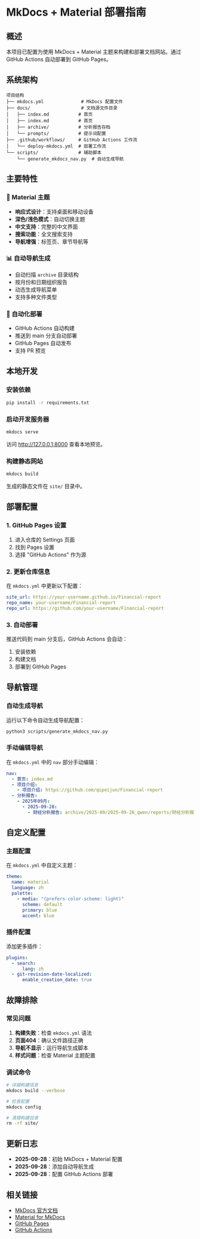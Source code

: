 # MkDocs + Material 部署指南

## 概述

本项目已配置为使用 MkDocs + Material 主题来构建和部署文档网站。通过 GitHub Actions 自动部署到 GitHub Pages。

## 系统架构

```
项目结构
├── mkdocs.yml              # MkDocs 配置文件
├── docs/                   # 文档源文件目录
│   ├── index.md           # 首页
│   ├── index.md           # 首页
│   ├── archive/           # 分析报告存档
│   └── prompts/           # 提示词配置
├── .github/workflows/     # GitHub Actions 工作流
│   └── deploy-mkdocs.yml  # 部署工作流
└── scripts/               # 辅助脚本
    └── generate_mkdocs_nav.py  # 自动生成导航
```

## 主要特性

### 🎨 Material 主题
- **响应式设计**：支持桌面和移动设备
- **深色/浅色模式**：自动切换主题
- **中文支持**：完整的中文界面
- **搜索功能**：全文搜索支持
- **导航增强**：标签页、章节导航等

### 📊 自动导航生成
- 自动扫描 `archive` 目录结构
- 按月份和日期组织报告
- 动态生成导航菜单
- 支持多种文件类型

### 🚀 自动化部署
- GitHub Actions 自动构建
- 推送到 main 分支自动部署
- GitHub Pages 自动发布
- 支持 PR 预览

## 本地开发

### 安装依赖

```bash
pip install -r requirements.txt
```

### 启动开发服务器

```bash
mkdocs serve
```

访问 http://127.0.0.1:8000 查看本地预览。

### 构建静态网站

```bash
mkdocs build
```

生成的静态文件在 `site/` 目录中。

## 部署配置

### 1. GitHub Pages 设置

1. 进入仓库的 Settings 页面
2. 找到 Pages 设置
3. 选择 "GitHub Actions" 作为源

### 2. 更新仓库信息

在 `mkdocs.yml` 中更新以下配置：

```yaml
site_url: https://your-username.github.io/Financial-report
repo_name: your-username/Financial-report
repo_url: https://github.com/your-username/Financial-report
```

### 3. 自动部署

推送代码到 main 分支后，GitHub Actions 会自动：

1. 安装依赖
2. 构建文档
3. 部署到 GitHub Pages

## 导航管理

### 自动生成导航

运行以下命令自动生成导航配置：

```bash
python3 scripts/generate_mkdocs_nav.py
```

### 手动编辑导航

在 `mkdocs.yml` 中的 `nav` 部分手动编辑：

```yaml
nav:
  - 首页: index.md
  - 项目介绍:
    - 项目介绍: https://github.com/qipeijun/Financial-report
  - 分析报告:
    - 2025年09月:
      - 2025-09-28:
        - 财经分析报告: archive/2025-09/2025-09-28_qwen/reports/财经分析报告_20250928.md
```

## 自定义配置

### 主题配置

在 `mkdocs.yml` 中自定义主题：

```yaml
theme:
  name: material
  language: zh
  palette:
    - media: "(prefers-color-scheme: light)"
      scheme: default
      primary: blue
      accent: blue
```

### 插件配置

添加更多插件：

```yaml
plugins:
  - search:
      lang: zh
  - git-revision-date-localized:
      enable_creation_date: true
```

## 故障排除

### 常见问题

1. **构建失败**：检查 `mkdocs.yml` 语法
2. **页面404**：确认文件路径正确
3. **导航不显示**：运行导航生成脚本
4. **样式问题**：检查 Material 主题配置

### 调试命令

```bash
# 详细构建信息
mkdocs build --verbose

# 检查配置
mkdocs config

# 清理构建目录
rm -rf site/
```

## 更新日志

- **2025-09-28**：初始 MkDocs + Material 配置
- **2025-09-28**：添加自动导航生成
- **2025-09-28**：配置 GitHub Actions 部署

## 相关链接

- [MkDocs 官方文档](https://www.mkdocs.org/)
- [Material for MkDocs](https://squidfunk.github.io/mkdocs-material/)
- [GitHub Pages](https://pages.github.com/)
- [GitHub Actions](https://github.com/features/actions)